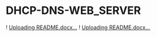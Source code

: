 # DHCP-DNS-WEB_SERVER
! [Uploading README.docx…]()
! [Uploading README.docx…](https://github.com/kulmiye73/DHCP-DNS-WEB_SERVER/blob/main)

